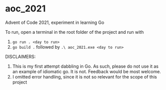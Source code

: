 # aoc_2021
 Advent of Code 2021, experiment in learning Go
 
 To run, open a terminal in the root folder of the project and run with
 1. `go run . <day to run>`
 2. `go build .` followed by `.\ aoc_2021.exe <day to run>`
 
 DISCLAIMERS:
 1. This is my first attempt dabbling in Go. As such, please do not use it as an example of idiomatic go. It is not. Feedback would be most welcome.
 2. I omitted error handling, since it is not so relevant for the scope of this project
